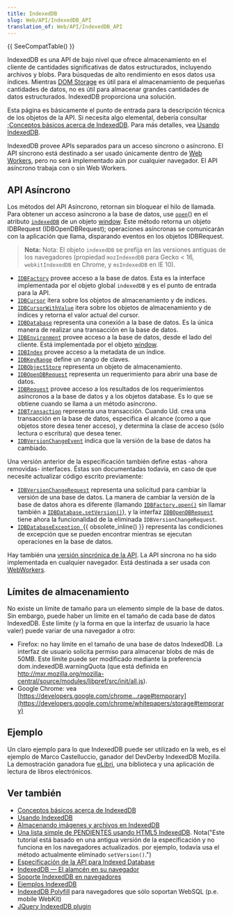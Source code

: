 ```yaml
---
title: IndexedDB
slug: Web/API/IndexedDB_API
translation_of: Web/API/IndexedDB_API
---
```

{{ SeeCompatTable() }}

IndexedDB es una API de bajo nivel que ofrece almacenamiento en el cliente de cantidades significativas de datos estructurados, incluyendo archivos y blobs. Para búsquedas de alto rendimiento en esos datos usa índices. Mientras [DOM Storage](/es/docs/DOM/Storage "en-US/docs/DOM/Storage") es útil para el almacenamiento de pequeñas cantidades de datos, no es útil para almacenar grandes cantidades de datos estructurados. IndexedDB proporciona una solución.

Esta página es básicamente el punto de entrada para la descripción técnica de los objetos de la API. Si necesita algo elemental, debería consultar ;[Conceptos básicos acerca de IndexedDB](/es/docs/IndexedDB/Basic_Concepts_Behind_IndexedDB). Para más detalles, vea [Usando IndexedDB](/es/docs/IndexedDB/Using_IndexedDB).

IndexedDB provee APIs separados para un acceso síncrono o asíncrono. El API síncrono está destinado a ser usado únicamente dentro de [Web Workers](/es/docs/DOM/Worker "Worker"), pero no será implementado aún por cualquier navegador. El API asíncrono trabaja con o sin Web Workers.

## API Asíncrono

Los métodos del API Asíncrono, retornan sin bloquear el hilo de llamada. Para obtener un acceso asíncrono a la base de datos, use [`open`](/en-US/docs/IndexedDB/IDBFactory#open "en-US/docs/IndexedDB/IDBFactory#open")() en el atributo [`indexedDB`](/en-US/docs/IndexedDB/IDBEnvironment#attr_indexedDB "en-US/docs/IndexedDB/IDBEnvironment#attr indexedDB") de un objeto [window](/es/docs/DOM/window "en-US/docs/DOM/window"). Este método retorna un objeto IDBRequest (IDBOpenDBRequest); operaciones asíncronas se comunicarán con la aplicación que llama, disparando eventos en los objetos IDBRequest.

> **Nota:** Nota: El objeto `indexedDB` se prefija en las versiones antiguas de los navegadores (propiedad `mozIndexedDB` para Gecko < 16, `webkitIndexedDB` en Chrome, y `msIndexedDB` en IE 10).

- [`IDBFactory`](/es/docs/IndexedDB/IDBFactory "en-US/docs/IndexedDB/IDBFactory") provee acceso a la base de datos. Esta es la interface implementada por el objeto global `indexedDB` y es el punto de entrada para la API.
- [`IDBCursor`](/es/docs/IndexedDB/IDBCursor "en-US/docs/IndexedDB/IDBCursor") itera sobre los objetos de almacenamiento y de índices.
- [`IDBCursorWithValue`](/es/docs/IndexedDB/IDBCursorWithValue) itera sobre los objetos de almacenamiento y de índices y retorna el valor actual del cursor.
- [`IDBDatabase`](/es/docs/IndexedDB/IDBDatabase "en-US/docs/IndexedDB/IDBDatabase") representa una conexión a la base de datos. Es la única manera de realizar una transacción en la base de datos.
- [`IDBEnvironment`](/es/docs/IndexedDB/IDBEnvironment "en-US/docs/IndexedDB/IDBEnvironment") provee acceso a la base de datos, desde el lado del cliente. Está implementada por el objeto [window](/../en-US/docs/DOM/window "../en-US/docs/DOM/window").
- [`IDBIndex`](/es/docs/IndexedDB/IDBIndex "en-US/docs/IndexedDB/IDBIndex") provee acceso a la metadata de un índice.
- [`IDBKeyRange`](/en-US/docs/IndexedDB/IDBKeyRange "en-US/docs/IndexedDB/KeyRange") define un rango de claves.
- [`IDBObjectStore`](/es/docs/IndexedDB/IDBObjectStore "en-US/docs/IndexedDB/IDBObjectStore") representa un objeto de almacenamiento.
- [`IDBOpenDBRequest`](/es/docs/IndexedDB/IDBOpenDBRequest "en-US/docs/IndexedDB/IDBOpenDBRequest") representa un requerimiento para abrir una base de datos.
- [`IDBRequest`](/es/docs/IndexedDB/IDBRequest "en-US/docs/IndexedDB/IDBRequest") provee acceso a los resultados de los requerimientos asíncronos a la base de datos y a los objetos database. Es lo que se obtiene cuando se llama a un método asíncrono.
- [`IDBTransaction`](/es/docs/IndexedDB/IDBTransaction "en-US/docs/IndexedDB/IDBTransaction") representa una transacción. Cuando Ud. crea una transacción en la base de datos, especifica el alcance (como a que objetos store desea tener acceso), y determina la clase de acceso (sólo lectura o escritura) que desea tener.
- [`IDBVersionChangeEvent`](/es/docs/IndexedDB/IDBVersionChangeEvent "IDBVersionChangeEvent") indica que la versión de la base de datos ha cambiado.

Una versión anterior de la especificación también define estas -ahora removidas- interfaces. Éstas son documentadas todavía, en caso de que necesite actualizar código escrito previamente:

- [`IDBVersionChangeRequest`](/en-US/docs/IndexedDB/IDBVersionChangeRequest "https://developer.mozilla.org/en-US/docs/IndexedDB/IDBVersionChangeRequest") representa una solicitud para cambiar la versión de una base de datos. La manera de cambiar la versión de la base de datos ahora es diferente (llamando [`IDBFactory.open()`](/es/docs/IndexedDB/IDBFactory#open "en-US/docs/IndexedDB/IDBFactory#open") sin llamar también a [`IDBDatabase.setVersion()`](</es/docs/IndexedDB/IDBDatabase#setVersion()> "en-US/docs/IndexedDB/IDBDatabase#setVersion()")), y la interfaz [`IDBOpenDBRequest`](/es/docs/IndexedDB/IDBOpenDBRequest "en-US/docs/IndexedDB/IDBOpenDBRequest") tiene ahora la funcionalidad de la eliminada `IDBVersionChangeRequest`.
- [`IDBDatabaseException `](/en-US/docs/IndexedDB/IDBDatabaseException "en-US/docs/IndexedDB/DatabaseException"){{ obsolete_inline() }} representa las condiciones de excepción que se pueden encontrar mientras se ejecutan operaciones en la base de datos.

Hay también una [versión sincrónica de la API](/es/docs/IndexedDB/Syncronous_API "/en-US/docs/IndexedDB/SyncronousAPI"). La API síncrona no ha sido implementada en cualquier navegador. Está destinada a ser usada con [WebWorkers](/es/docs/DOM/Using_web_workers "https://developer.mozilla.org/en-US/docs/Using_web_workers").

## Límites de almacenamiento

No existe un límite de tamaño para un elemento simple de la base de datos. Sin embargo, puede haber un límite en el tamaño de cada base de datos IndexedDB. Este límite (y la forma en que la interfaz de usuario la hace valer) puede variar de una navegador a otro:

- Firefox: no hay límite en el tamaño de una base de datos IndexedDB. La interfaz de usuario solicita permiso para almacenar blobs de más de 50MB. Este límite puede ser modificado mediante la preferencia dom.indexedDB.warningQuota (que está definida en <http://mxr.mozilla.org/mozilla-central/source/modules/libpref/src/init/all.js>).
- Google Chrome: vea [https://developers.google.com/chrome...rage#temporary](https://developers.google.com/chrome/whitepapers/storage#temporary)

## Ejemplo

Un claro ejemplo para lo que IndexedDB puede ser utilizado en la web, es el ejemplo de Marco Castelluccio, ganador del DevDerby IndexedDB Mozilla. La demostración ganadora fue [eLibri](/en-US/demos/detail/elibri "https://developer.mozilla.org/en-US/demos/detail/elibri"), una biblioteca y una aplicación de lectura de libros electrónicos.

## Ver también

- [Conceptos básicos acerca de IndexedDB](/es/docs/IndexedDB/Basic_Concepts_Behind_IndexedDB "en-US/docs/IndexedDB/Basic Concepts Behind IndexedDB")
- [Usando IndexedDB](/es/docs/IndexedDB/Using_IndexedDB "en-US/docs/IndexedDB/IndexedDB primer")
- [Almacenando imágenes y archivos en IndexedDB](http://hacks.mozilla.org/2012/02/storing-images-and-files-in-indexeddb/)
- [Una lista simple de PENDIENTES usando HTML5 IndexedDB](http://www.html5rocks.com/tutorials/indexeddb/todo/). Nota("Este tutorial está basado en una antigua versión de la especificación y no funciona en los navegadores actualizados. por ejemplo, todavía usa el método actualmente eliminado `setVersion()`.")
- [Especificación de la API para Indexed Database](http://www.w3.org/TR/IndexedDB/)
- [IndexedDB — El alamcén en su navegador](http://msdn.microsoft.com/en-us/scriptjunkie/gg679063.aspx)
- [Soporte IndexedDB en navegadores](http://caniuse.com/indexeddb)
- [Ejemplos IndexedDB](http://nparashuram.com/IndexedDB/trialtool/index.html)
- [IndexedDB Polyfill](https://github.com/axemclion/IndexedDBShim) para navegadores que sólo soportan WebSQL (p.e. mobile WebKit)
- [JQuery IndexedDB plugin](http://nparashuram.com/IndexedDBShim/)
